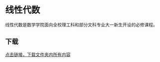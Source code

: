 # 线性代数

线性代数是数学学院面向全校理工科和部分文科专业大一新生开设的必修课程。

## 下载

[点击链接，下载文件夹内所有内容](https://xovee.github.io/gitzip/?https://github.com/Xovee/uestc-course/tree/master/课程目录/线性代数)
